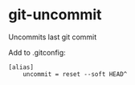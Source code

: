 # git-uncommit
Uncommits last git commit

Add to .gitconfig:

```
[alias]
	uncommit = reset --soft HEAD^
```
